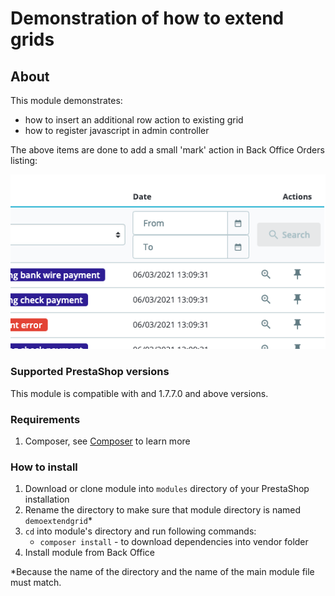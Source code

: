 # Demonstration of how to extend grids

## About

This module demonstrates:
 * how to insert an additional row action to existing grid
 * how to register javascript in admin controller

The above items are done to add a small 'mark' action in Back Office Orders listing:

![Mark action screenshot](mark-action-screenshot.png)

### Supported PrestaShop versions

 This module is compatible with and 1.7.7.0 and above versions.
 
### Requirements
 
  1. Composer, see [Composer](https://getcomposer.org/) to learn more
 
### How to install
 
  1. Download or clone module into `modules` directory of your PrestaShop installation
  2. Rename the directory to make sure that module directory is named `demoextendgrid`*
  3. `cd` into module's directory and run following commands:
      - `composer install` - to download dependencies into vendor folder
  4. Install module from Back Office
 
*Because the name of the directory and the name of the main module file must match.



